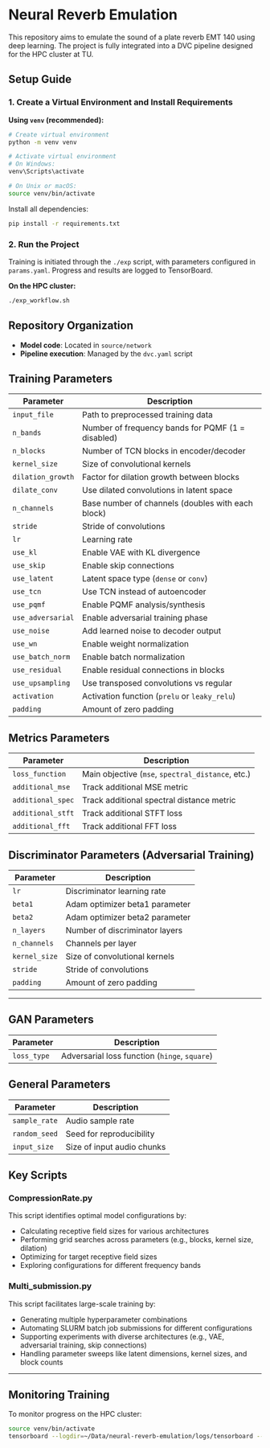 # Neural Reverb Emulation

This repository aims to emulate the sound of a plate reverb EMT 140 using deep learning. The project is fully integrated into a DVC pipeline designed for the HPC cluster at TU.


## Setup Guide

### 1. Create a Virtual Environment and Install Requirements

**Using `venv` (recommended):**

```bash
# Create virtual environment
python -m venv venv

# Activate virtual environment
# On Windows:
venv\Scripts\activate

# On Unix or macOS:
source venv/bin/activate
```

Install all dependencies:

```bash
pip install -r requirements.txt
```


### 2. Run the Project


Training is initiated through the `./exp` script, with parameters configured in `params.yaml`. Progress and results are logged to TensorBoard.

**On the HPC cluster:**

```bash
./exp_workflow.sh
```


## Repository Organization

- **Model code**: Located in `source/network`
- **Pipeline execution**: Managed by the `dvc.yaml` script


## Training Parameters

| Parameter       | Description                                       |
|-----------------|---------------------------------------------------|
| `input_file`    | Path to preprocessed training data                |
| `n_bands`       | Number of frequency bands for PQMF (1 = disabled) |
| `n_blocks`      | Number of TCN blocks in encoder/decoder          |
| `kernel_size`   | Size of convolutional kernels                    |
| `dilation_growth` | Factor for dilation growth between blocks        |
| `dilate_conv`   | Use dilated convolutions in latent space         |
| `n_channels`    | Base number of channels (doubles with each block) |
| `stride`        | Stride of convolutions                           |
| `lr`            | Learning rate                                    |
| `use_kl`        | Enable VAE with KL divergence                    |
| `use_skip`      | Enable skip connections                          |
| `use_latent`    | Latent space type (`dense` or `conv`)            |
| `use_tcn`       | Use TCN instead of autoencoder                  |
| `use_pqmf`      | Enable PQMF analysis/synthesis                  |
| `use_adversarial` | Enable adversarial training phase                |
| `use_noise`     | Add learned noise to decoder output             |
| `use_wn`        | Enable weight normalization                     |
| `use_batch_norm` | Enable batch normalization                       |
| `use_residual`  | Enable residual connections in blocks            |
| `use_upsampling` | Use transposed convolutions vs regular           |
| `activation`    | Activation function (`prelu` or `leaky_relu`)    |
| `padding`       | Amount of zero padding                          |


## Metrics Parameters

| Parameter           | Description                                      |
|---------------------|--------------------------------------------------|
| `loss_function`     | Main objective (`mse`, `spectral_distance`, etc.)|
| `additional_mse`    | Track additional MSE metric                     |
| `additional_spec`   | Track additional spectral distance metric       |
| `additional_stft`   | Track additional STFT loss                      |
| `additional_fft`    | Track additional FFT loss                       |


## Discriminator Parameters (Adversarial Training)

| Parameter     | Description                     |
|---------------|---------------------------------|
| `lr`          | Discriminator learning rate     |
| `beta1`       | Adam optimizer beta1 parameter  |
| `beta2`       | Adam optimizer beta2 parameter  |
| `n_layers`    | Number of discriminator layers  |
| `n_channels`  | Channels per layer             |
| `kernel_size` | Size of convolutional kernels   |
| `stride`      | Stride of convolutions          |
| `padding`     | Amount of zero padding          |

---

## GAN Parameters

| Parameter   | Description                                  |
|-------------|----------------------------------------------|
| `loss_type` | Adversarial loss function (`hinge`, `square`) |


## General Parameters

| Parameter      | Description                     |
|----------------|---------------------------------|
| `sample_rate`  | Audio sample rate              |
| `random_seed`  | Seed for reproducibility        |
| `input_size`   | Size of input audio chunks      |



## Key Scripts

### CompressionRate.py

This script identifies optimal model configurations by:
- Calculating receptive field sizes for various architectures
- Performing grid searches across parameters (e.g., blocks, kernel size, dilation)
- Optimizing for target receptive field sizes
- Exploring configurations for different frequency bands

### Multi_submission.py

This script facilitates large-scale training by:
- Generating multiple hyperparameter combinations
- Automating SLURM batch job submissions for different configurations
- Supporting experiments with diverse architectures (e.g., VAE, adversarial training, skip connections)
- Handling parameter sweeps like latent dimensions, kernel sizes, and block counts

---

## Monitoring Training

To monitor progress on the HPC cluster:

```bash
source venv/bin/activate
tensorboard --logdir=~/Data/neural-reverb-emulation/logs/tensorboard --path_prefix=/tb1 &!
```


